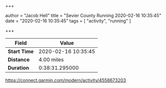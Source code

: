 +++

author = "Jacob Hell"
title = "Sevier County Running 2020-02-16 10:35:45"
date = "2020-02-16 10:35:45"
tags = [
    "activity", "running"
]

+++

<!--more-->

|Field  |Value  |
|--- | --- |
|**Start Time**|2020-02-16 10:35:45|
|**Distance**|4.00 miles|
|**Duration**|0:38:31.295000|

https://connect.garmin.com/modern/activity/4558673203